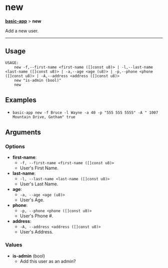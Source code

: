 # new
__[basic-app](./basic-app.md)__ > __new__

Add a new user.

___

## Usage
```shell
USAGE:
    new -f,--first-name <first-name ([]const u8)> | -l,--last-name <last-name ([]const u8)> | -a,--age <age (u8)> | -p,--phone <phone ([]const u8)> | -A,--address <address ([]const u8)>
    new "is-admin (bool)"
    new 

```

## Examples

- `basic-app new -f Bruce -l Wayne -a 40 -p "555 555 5555" -A " 1007 Mountain Drive, Gotham" true`

## Arguments
### Options
- __first-name__:
    - `-f, --first-name <first-name ([]const u8)>`
    - User's First Name.
- __last-name__:
    - `-l, --last-name <last-name ([]const u8)>`
    - User's Last Name.
- __age__:
    - `-a, --age <age (u8)>`
    - User's Age.
- __phone__:
    - `-p, --phone <phone ([]const u8)>`
    - User's Phone #.
- __address__:
    - `-A, --address <address ([]const u8)>`
    - User's Address.
### Values
- __is-admin__ (bool)
    - Add this user as an admin?

